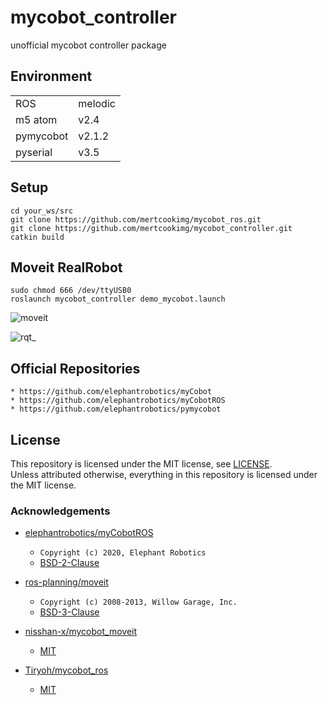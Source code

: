 # mycobot_controller
unofficial mycobot controller package

## Environment
|  |  |
|---|---|
| ROS | melodic |
| m5 atom | v2.4 |
| pymycobot| v2.1.2|
| pyserial| v3.5|

## Setup
```
cd your_ws/src
git clone https://github.com/mertcookimg/mycobot_ros.git
git clone https://github.com/mertcookimg/mycobot_controller.git
catkin build
```

## Moveit RealRobot
```
sudo chmod 666 /dev/ttyUSB0
roslaunch mycobot_controller demo_mycobot.launch
```

![moveit](https://user-images.githubusercontent.com/58113372/106903946-f40b9d80-673d-11eb-9303-1e4c55f885af.png)

![rqt_](https://user-images.githubusercontent.com/58113372/106903957-f66df780-673d-11eb-9693-461db503f767.png)

## Official Repositories
    * https://github.com/elephantrobotics/myCobot
    * https://github.com/elephantrobotics/myCobotROS
    * https://github.com/elephantrobotics/pymycobot


## License
This repository is licensed under the MIT license, see [LICENSE](./LICENSE).  
Unless attributed otherwise, everything in this repository is licensed under the MIT license.

### Acknowledgements

* [elephantrobotics/myCobotROS](https://github.com/elephantrobotics/myCobotROS)
    * `Copyright (c) 2020, Elephant Robotics`
    * [BSD-2-Clause](https://github.com/elephantrobotics/myCobotROS/blob/cc9c7151b60709c445e1d2bdf500b9fbad91f841/LICENSE)

* [ros-planning/moveit](https://github.com/ros-planning/moveit)
    * `Copyright (c) 2008-2013, Willow Garage, Inc.`
    * [BSD-3-Clause](https://github.com/ros-planning/moveit/blob/664ae01803abf5e0b4649063102357262de9e05c/LICENSE.txt)
    
* [nisshan-x/mycobot_moveit](https://github.com/mertcookimg/mycobot_moveit)
    * [MIT](https://github.com/nisshan-x/mycobot_moveit/blob/main/LICENSE)

* [Tiryoh/mycobot_ros](https://github.com/Tiryoh/mycobot_ros)
    * [MIT](https://github.com/Tiryoh/mycobot_ros/blob/main/LICENSE)